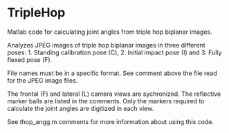 # TripleHop
Matlab code for calculating joint angles from triple hop biplanar images.

Analyzes JPEG images of triple hop biplanar images in three different poses:  1.  Standing calibration pose (C), 2.  Initial impact pose (I) and 3.  Fully flexed pose (F).

File names must be in a specific format.  See comment above the file read for the JPEG image files.

The frontal (F) and lateral (L) camera views are sychronized.  The reflective marker balls are listed in the comments.  Only the markers required to calculate the joint angles are digitized in each view.

See thop_angg.m comments for more information about using this code.
